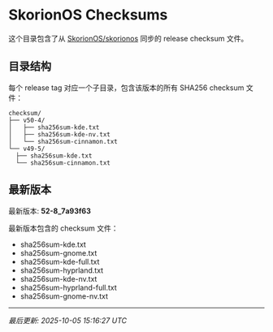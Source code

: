 # SkorionOS Checksums

这个目录包含了从 [SkorionOS/skorionos](https://github.com/SkorionOS/skorionos) 同步的 release checksum 文件。

## 目录结构

每个 release tag 对应一个子目录，包含该版本的所有 SHA256 checksum 文件：

```
checksum/
├── v50-4/
│   ├── sha256sum-kde.txt
│   ├── sha256sum-kde-nv.txt
│   └── sha256sum-cinnamon.txt
└── v49-5/
  ├── sha256sum-kde.txt
  └── sha256sum-cinnamon.txt
```

## 最新版本

最新版本: **52-8_7a93f63**

最新版本包含的 checksum 文件：
- sha256sum-kde.txt
- sha256sum-gnome.txt
- sha256sum-kde-full.txt
- sha256sum-hyprland.txt
- sha256sum-kde-nv.txt
- sha256sum-hyprland-full.txt
- sha256sum-gnome-nv.txt

---
*最后更新: 2025-10-05 15:16:27 UTC*
